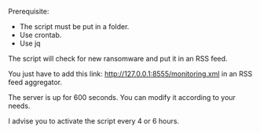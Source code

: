 Prerequisite:
- The script must be put in a folder.
- Use crontab.
- Use jq

The script will check for new ransomware and put it in an RSS feed.

You just have to add this link: http://127.0.0.1:8555/monitoring.xml in an RSS feed aggregator.

The server is up for 600 seconds. You can modify it according to your needs.

I advise you to activate the script every 4 or 6 hours.

